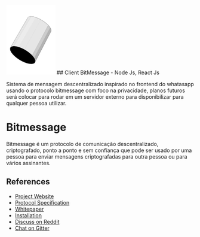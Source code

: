 <img src="https://github.com/Rafael-Abne/BitZapP2P/blob/master/src/images/logo-bitmessage.png" />
## Client BitMessage - Node Js, React Js

Sistema de mensagem descentralizado inspirado no frontend do whatasapp usando o protocolo bitmessage com foco na privacidade, planos futuros será colocar para rodar em um servidor externo para disponibilizar para qualquer pessoa utilizar.

Bitmessage
============

Bitmessage é um protocolo de comunicação descentralizado, criptografado, ponto a ponto e sem confiança que pode ser usado por uma pessoa para enviar mensagens criptografadas para outra pessoa ou para vários assinantes.

References
----------
* [Project Website](https://bitmessage.org)
* [Protocol Specification](https://bitmessage.org/wiki/Protocol_specification)
* [Whitepaper](https://bitmessage.org/bitmessage.pdf)
* [Installation](https://bitmessage.org/wiki/Compiling_instructions)
* [Discuss on Reddit](https://www.reddit.com/r/bitmessage)
* [Chat on Gitter](https://gitter.im/Bitmessage/PyBitmessage)

